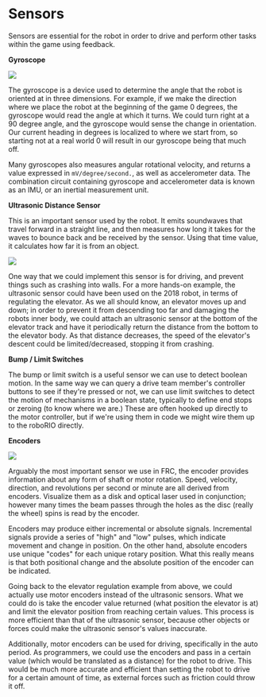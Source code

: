 # Sensors

Sensors are essential for the robot in order to drive and perform other tasks within the game using feedback. 

**Gyroscope**

![](https://firstteam585.org/img/IMG_2031.jpg)

The gyroscope is a device used to determine the angle that the robot is oriented at in three dimensions. For example, if we make the direction where we place the robot at the beginning of the game 0 degrees, the gyroscope would read the angle at which it turns. We could turn right at a 90 degree angle, and the gyroscope would sense the change in orientation. Our current heading in degrees is localized to where we start from, so starting not at a real world 0 will result in our gyroscope being that much off.

Many gyroscopes also measures angular rotational velocity, and returns a value expressed in `mV/degree/second.`, as well as accelerometer data.  The combination circuit containing gyroscope and accelerometer data is known as an IMU, or an inertial measurement unit.

**Ultrasonic Distance Sensor**

This is an important sensor used by the robot. It emits soundwaves that travel forward in a straight line, and then measures how long it takes for the waves to bounce back and be received by the sensor. Using that time value, it calculates how far it is from an object. 

![](https://cdn.shopify.com/s/files/1/0176/3274/products/100284_800x.jpg?v=1477646140)

One way that we could implement this sensor is for driving, and prevent things such as crashing into walls. For a more hands-on example, the ultrasonic sensor could have been used on the 2018 robot, in terms of regulating the elevator. As we all should know, an elevator moves up and down; in order to prevent it from descending too far and damaging the robots inner body, we could attach an ultrasonic sensor at the bottom of the elevator track and have it periodically return the distance from the bottom to the elevator body. As that distance decreases, the speed of the elevator's descent could be limited/decreased, stopping it from crashing. 

**Bump / Limit Switches**

The bump or limit switch is a useful sensor we can use to detect boolean motion.  In the same way we can query a drive team member's controller buttons to see if they're pressed or not, we can use limit switches to detect the motion of mechanisms in a boolean state, typically to define end stops or zeroing (to know where we are.)  These are often hooked up directly to the motor controller, but if we're using them in code we might wire them up to the roboRIO directly.

**Encoders**

![](https://www.vexrobotics.com/media/catalog/product/cache/1/image/9df78eab33525d08d6e5fb8d27136e95/2/1/217-5049_all-3.png)

Arguably the most important sensor we use in FRC, the encoder provides information about any form of shaft or motor rotation.  Speed, velocity, direction, and revolutions per second or minute are all derived from encoders. Visualize them as a disk and optical laser used in conjunction; however many times the beam passes through the holes as the disc (really the wheel) spins is read by the encoder. 

Encoders may produce either incremental or absolute signals. Incremental signals provide a series of "high" and "low" pulses, which indicate movement and change in position. On the other hand, absolute encoders use unique "codes" for each unique rotary position. What this really means is that both positional change and the absolute position of the encoder can be indicated. 

Going back to the elevator regulation example from above, we could actually use motor encoders instead of the ultrasonic sensors.
What we could do is take the encoder value returned (what position the elevator is at) and limit the elevator position from reaching certain values. This process is more efficient than that of the ultrasonic sensor, because other objects or forces could make the ultrasonic sensor's values inaccurate. 

Additionally, motor encoders can be used for driving, specifically in the auto period. As programmers, we could use the encoders and pass in a certain value (which would be translated as a distance) for the robot to drive. This would be much more accurate and efficient than setting the robot to drive for a certain amount of time, as external forces such as friction could throw it off.
